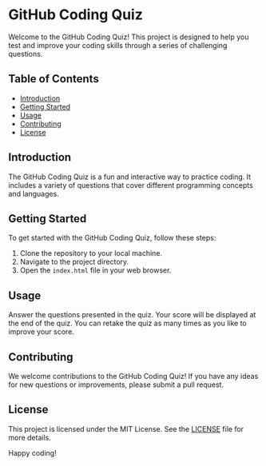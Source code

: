 # GitHub Coding Quiz

Welcome to the GitHub Coding Quiz! This project is designed to help you test and improve your coding skills through a series of challenging questions.

## Table of Contents
- [Introduction](#introduction)
- [Getting Started](#getting-started)
- [Usage](#usage)
- [Contributing](#contributing)
- [License](#license)

## Introduction
The GitHub Coding Quiz is a fun and interactive way to practice coding. It includes a variety of questions that cover different programming concepts and languages.

## Getting Started
To get started with the GitHub Coding Quiz, follow these steps:
1. Clone the repository to your local machine.
2. Navigate to the project directory.
3. Open the `index.html` file in your web browser.

## Usage
Answer the questions presented in the quiz. Your score will be displayed at the end of the quiz. You can retake the quiz as many times as you like to improve your score.

## Contributing
We welcome contributions to the GitHub Coding Quiz! If you have any ideas for new questions or improvements, please submit a pull request.

## License
This project is licensed under the MIT License. See the [LICENSE](LICENSE) file for more details.

Happy coding!